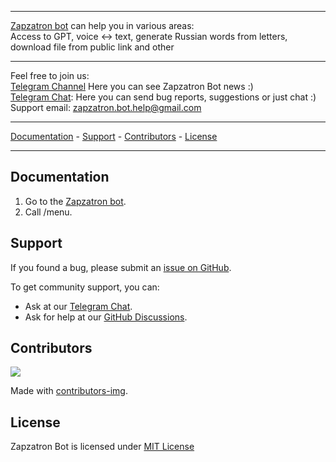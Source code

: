 ----------------------------------------

[Zapzatron bot](https://t.me/Zapzatron_Bot) can help you in various areas:  
Access to GPT, voice ↔ text, generate Russian words from letters, download file from public link and other

----------------------------------------

Feel free to join us:  
[Telegram Channel](https://t.me/Zapzatron_Bot_Channel) Here you can see Zapzatron Bot news :)  
[Telegram Chat](https://t.me/+NkT96igVJ180NTQy): Here you can send bug reports, suggestions or just chat :)  
Support email: zapzatron.bot.help@gmail.com 

----------------------------------------

[Documentation](https://github.com/Zapzatron/Zapzatron_Bot#documentation) - [Support](https://github.com/Zapzatron/Zapzatron_Bot#support) - [Contributors](https://github.com/Zapzatron/Zapzatron_Bot#contributors) - [License](https://github.com/mindsdb/mindsdb#license)

----------------------------------------
## Documentation

1. Go to the [Zapzatron bot](https://t.me/Zapzatron_Bot).  
2. Call /menu.  

## Support

If you found a bug, please submit an [issue on GitHub](https://github.com/Zapzatron/Zapzatron_Bot/issues/new/choose).  

To get community support, you can:  

* Ask at our [Telegram Chat](https://t.me/+NkT96igVJ180NTQy).  
* Ask for help at our [GitHub Discussions](https://github.com/Zapzatron/Zapzatron_Bot/discussions).  

## Contributors

<a href="https://github.com/Zapzatron/Zapzatron_Bot/graphs/contributors">
  <img src="https://contributors-img.web.app/image?repo=Zapzatron/Zapzatron_Bot" />
</a>

Made with [contributors-img](https://contributors-img.web.app).

## License

Zapzatron Bot is licensed under [MIT License](https://github.com/Zapzatron/Zapzatron_Bot/blob/main/LICENSES/Zapzatron_LICENSE)
